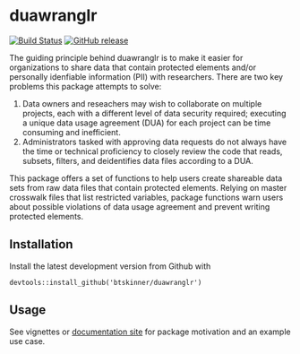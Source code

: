 duawranglr
==========

[![Build
Status](https://travis-ci.org/btskinner/duawranglr.svg?branch=master)](https://travis-ci.org/btskinner/duawranglr)
[![GitHub
release](https://img.shields.io/github/release/btskinner/duawranglr.svg)](https://github.com/btskinner/duawranglr)

The guiding principle behind duawranglr is to make it easier for
organizations to share data that contain protected elements and/or
personally idenfiable information (PII) with researchers. There are two
key problems this package attempts to solve:

1.  Data owners and reseachers may wish to collaborate on multiple
    projects, each with a different level of data security required;
    executing a unique data usage agreement (DUA) for each project can
    be time consuming and inefficient.  
2.  Administrators tasked with approving data requests do not always
    have the time or technical proficiency to closely review the code
    that reads, subsets, filters, and deidentifies data files according
    to a DUA.

This package offers a set of functions to help users create shareable
data sets from raw data files that contain protected elements. Relying
on master crosswalk files that list restricted variables, package
functions warn users about possible violations of data usage agreement
and prevent writing protected elements.

Installation
------------

Install the latest development version from Github with

    devtools::install_github('btskinner/duawranglr')

Usage
-----

See vignettes or [documentation site](https://btskinner.me/duawranglr)
for package motivation and an example use case.
